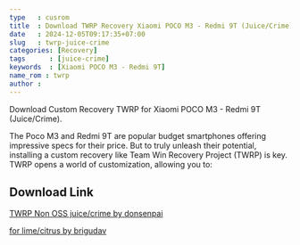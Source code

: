 ```yaml
---
type   : cusrom
title  : Download TWRP Recovery Xiaomi POCO M3 - Redmi 9T (Juice/Crime)
date   : 2024-12-05T09:17:35+07:00
slug   : twrp-juice-crime
categories: [Recovery]
tags      : [juice-crime]
keywords  : [Xiaomi POCO M3 - Redmi 9T]
name_rom : twrp
author : 
---
```


Download Custom Recovery TWRP for Xiaomi POCO M3 - Redmi 9T (Juice/Crime).

The Poco M3 and Redmi 9T are popular budget smartphones offering impressive specs for their price. But to truly unleash their potential, installing a custom recovery like Team Win Recovery Project (TWRP) is key. TWRP opens a world of customization, allowing you to:



## Download Link
[TWRP Non OSS juice/crime by donsenpai](https://t.me/XiaomiJuiceID_Updates/189)

[for lime/citrus by brigudav](https://sourceforge.net/projects/recovery-for-xiaomi-devices/files/lime)
